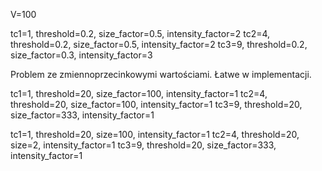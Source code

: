 
V=100


tc1=1, threshold=0.2, size_factor=0.5, intensity_factor=2
tc2=4, threshold=0.2, size_factor=0.5, intensity_factor=2
tc3=9, threshold=0.2, size_factor=0.3, intensity_factor=3

 Problem ze zmiennoprzecinkowymi wartościami. Łatwe w implementacji.

tc1=1, threshold=20, size_factor=100, intensity_factor=1
tc2=4, threshold=20, size_factor=100, intensity_factor=1
tc3=9, threshold=20, size_factor=333, intensity_factor=1

tc1=1, threshold=20, size=100, intensity_factor=1
tc2=4, threshold=20, size=2, intensity_factor=1
tc3=9, threshold=20, size_factor=333, intensity_factor=1


